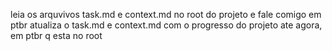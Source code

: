 leia os arquvivos task.md e context.md no root do projeto e fale comigo em ptbr
atualiza o task.md e context.md com o progresso do projeto ate agora, em ptbr q esta no root